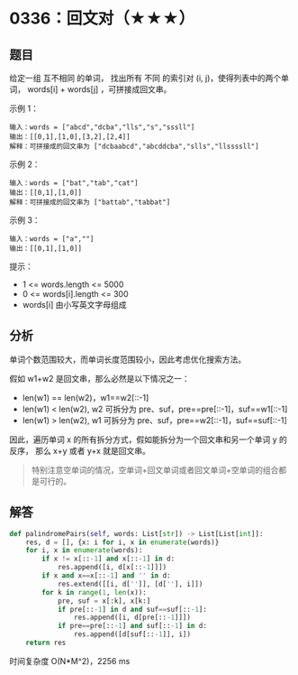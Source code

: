 # 0336：回文对（★★★）


## 题目

给定一组 互不相同 的单词， 找出所有 不同 的索引对 (i, j)，使得列表中的两个单词， 
words[i] + words[j] ，可拼接成回文串。


示例 1：

    输入：words = ["abcd","dcba","lls","s","sssll"]
    输出：[[0,1],[1,0],[3,2],[2,4]] 
    解释：可拼接成的回文串为 ["dcbaabcd","abcddcba","slls","llssssll"]

示例 2：

    输入：words = ["bat","tab","cat"]
    输出：[[0,1],[1,0]] 
    解释：可拼接成的回文串为 ["battab","tabbat"]

示例 3：
    
    输入：words = ["a",""]
    输出：[[0,1],[1,0]]
     
提示：
- 1 <= words.length <= 5000
- 0 <= words[i].length <= 300
- words[i] 由小写英文字母组成

## 分析

单词个数范围较大，而单词长度范围较小，因此考虑优化搜索方法。

假如 w1+w2 是回文串，那么必然是以下情况之一：
- len(w1) == len(w2)，w1==w2[::-1]
- len(w1) < len(w2), w2 可拆分为 pre、suf，pre==pre[::-1]，suf==w1[::-1]
- len(w1) > len(w2), w1 可拆分为 pre、suf，pre==w2[::-1]，suf==suf[::-1]

因此，遍历单词 x 的所有拆分方式，假如能拆分为一个回文串和另一个单词 y 的反序，
那么 x+y 或者 y+x 就是回文串。

> 特别注意空单词的情况，空单词+回文单词或者回文单词+空单词的组合都是可行的。

## 解答

```python
def palindromePairs(self, words: List[str]) -> List[List[int]]:
    res, d = [], {x: i for i, x in enumerate(words)}
    for i, x in enumerate(words):
        if x != x[::-1] and x[::-1] in d:
            res.append([i, d[x[::-1]]])
        if x and x==x[::-1] and '' in d:
            res.extend([[i, d['']], [d[''], i]])
        for k in range(1, len(x)):
            pre, suf = x[:k], x[k:]
            if pre[::-1] in d and suf==suf[::-1]:
                res.append([i, d[pre[::-1]]])
            if pre==pre[::-1] and suf[::-1] in d:
                res.append([d[suf[::-1]], i])
    return res
```
时间复杂度 O(N*M^2)，2256 ms


